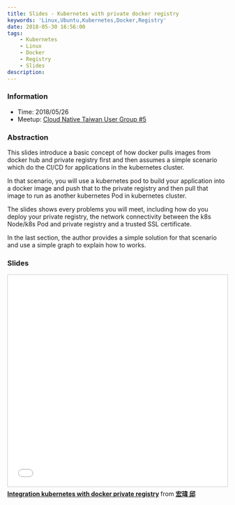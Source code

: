 ```yaml
---
title: Slides - Kubernetes with private docker registry
keywords: 'Linux,Ubuntu,Kubernetes,Docker,Registry'
date: 2018-05-30 16:56:00
tags:
	- Kubernetes
	- Linux
	- Docker
	- Registry
	- Slides
description:
---
```


### Information
- Time: 2018/05/26
- Meetup: [Cloud Native Taiwan User Group #5](https://cntug.kktix.cc/events/sdn-cntug-5)

### Abstraction
This slides introduce a basic concept of how docker pulls images from docker hub and private registry first and then assumes a simple scenario which do the CI/CD for applications in the kubernetes cluster.

In that scenario, you will use a kubernetes pod to build your application into a docker image and push that to the private registry and then pull that image to run as another kubernetes Pod in kubernetes cluster.

The slides shows every problems you will meet, including how do you deploy your private registry, the network connectivity between the k8s Node/k8s Pod and private registry and a trusted SSL certificate.

In the last section, the author provides a simple solution for that scenario and use a simple graph to explain how to works.


### Slides
<iframe src="//www.slideshare.net/slideshow/embed_code/key/2eeiuiva1AABek" width="595" height="485" frameborder="0" marginwidth="0" marginheight="0" scrolling="no" style="border:1px solid #CCC; border-width:1px; margin-bottom:5px; max-width: 100%;" allowfullscreen> </iframe> <div style="margin-bottom:5px"> <strong> <a href="//www.slideshare.net/hongweiqiu/integration-kubernetes-with-docker-private-registry" title="Integration kubernetes with docker private registry" target="_blank">Integration kubernetes with docker private registry</a> </strong> from <strong><a href="//www.slideshare.net/hongweiqiu" target="_blank">宏瑋 邱</a></strong> </div>
